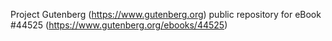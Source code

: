 Project Gutenberg (https://www.gutenberg.org) public repository for eBook #44525 (https://www.gutenberg.org/ebooks/44525)
